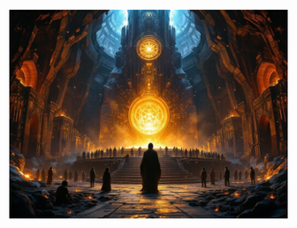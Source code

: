 ![The Idol Forge chamber with a massive reality-bending furnace glowing with stellar energy. Star-metal and crystallized worshippers scattered about. The Stone Prophet figure merged with divine geometry speaks to adventurers. Dark cosmic horror aesthetic with elements of industrial Victorian craft. Dramatic lighting, highly detailed.](illustration_caption_3.jpeg)
